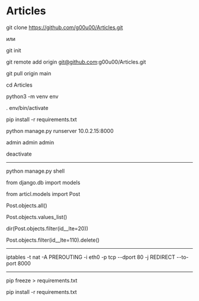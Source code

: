 # Articles

git clone https://github.com/g00u00/Articles.git

или

git init

git remote add origin git@github.com:g00u00/Articles.git

git pull origin main

cd Articles

python3 -m venv env

. env/bin/activate

pip install -r requirements.txt

python manage.py runserver 10.0.2.15:8000

admin admin admin

deactivate

----------------

python manage.py shell

from django.db import models

from articl.models import Post

Post.objects.all()

Post.objects.values_list()

dir(Post.objects.filter(id__lte=20))

Post.objects.filter(id__lte=110).delete()


-------------

iptables -t nat -A PREROUTING -i eth0 -p tcp --dport 80 -j REDIRECT --to-port 8000

-------------

pip freeze > requirements.txt

pip install -r requirements.txt
